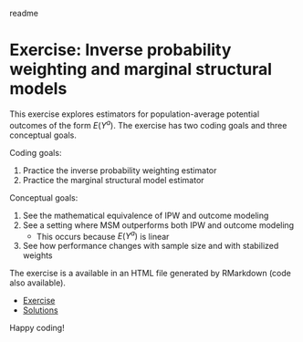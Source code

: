 readme

# Exercise: Inverse probability weighting and marginal structural models

This exercise explores estimators for population-average potential outcomes of the form $E(Y^a)$. The exercise has two coding goals and three conceptual goals.

Coding goals:

1. Practice the inverse probability weighting estimator
2. Practice the marginal structural model estimator

Conceptual goals:
1. See the mathematical equivalence of IPW and outcome modeling
2. See a setting where MSM outperforms both IPW and outcome modeling
	- This occurs because $E(Y^a)$ is linear
3. See how performance changes with sample size and with stabilized weights

The exercise is a available in an HTML file generated by RMarkdown (code also available).
* [Exercise](https://github.com/ilundberg/teaching/tree/master/info_6751_causal/class_exercises/marginal_structural_models/msm_exercise.html)
* [Solutions](https://github.com/ilundberg/teaching/tree/master/info_6751_causal/class_exercises/marginal_structural_models/msm_exercise_solutions.html)

Happy coding!
